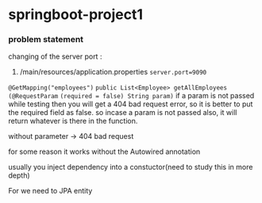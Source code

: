 # springboot-project1

### problem statement



changing of the server port :
1) /main/resources/application.properties
`server.port=9090`


`@GetMapping("employees")`
    `public List<Employee> getAllEmployees` `(@RequestParam` `(required = false) String param)`
    if a param is not passed while testing then you will get a 404 bad request error, so it is better to put the required field as false. so incase a param is not passed also, it will return whatever is there in the function.

without parameter -> 404 bad request


for some reason it works without the Autowired annotation


usually you inject dependency into a constuctor(need to study this in more depth)

For we need to JPA entity
